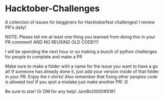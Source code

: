 # Hacktober-Challenges

A collection of issues for begginers for Hacktoberfest challenges! I review PR's daily!

NOTE: Please tell me at least one thing you learned from doing this in your PR comment! AND NO REUSING OLD CODE!!!!

I will be spending the next hour or so making a bunch of python challenges for people to complete and make a PR

Make sure to make a folder with a name for the issue you want to have a go at! If someone has already done it, just add your version inside of that folder in your PR. Enjoy the t-shirts! Also remember that fixing other peoples code is allowed too! If you spot a mistake just make another PR! :D

Be sure to star! Or DM for any help! JamBot3000#5181
